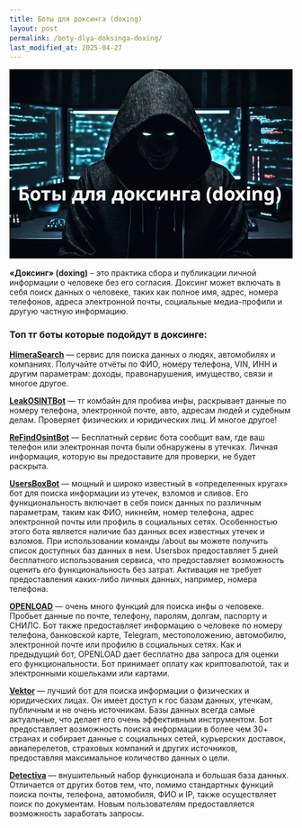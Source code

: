 ```yaml
---
title: Боты для доксинга (doxing)
layout: post
permalink: /boty-dlya-doksinga-doxing/
last_modified_at: 2025-04-27
---
```


![](/images/doxing_bot.webp)


**«Доксинг» (doxing)** – это практика сбора и публикации личной информации о человеке без его согласия. Доксинг может включать в себя поиск данных о человеке, таких как полное имя, адрес, номера телефонов, адреса электронной почты, социальные медиа-профили и другую частную информацию.



### **Топ тг боты которые подойдут в доксинге:**

**[HimeraSearch](/HimeraSearch/)** — сервис для поиска данных о людях, автомобилях и компаниях. Получайте отчёты по ФИО, номеру телефона, VIN, ИНН и другим параметрам: доходы, правонарушения, имущество, связи и многое другое.

**[LeakOSINTBot](/LeakOSINT/)** — тг комбайн для пробива инфы, раскрывает данные по номеру телефона, электронной почте, авто, адресам людей и судебным делам. Проверяет физических и юридических лиц. И многое другое!

**[ReFindOsintBot](/ReFindOsintBot/)** — Бесплатный сервис бота сообщит вам, где ваш телефон или электронная почта были обнаружены в утечках. Личная информация, которую вы предоставите для проверки, не будет раскрыта.

**[UsersBoxBot](/usersbox/)** — мощный и широко известный в «определенных кругах» бот для поиска информации из утечек, взломов и сливов. Его функциональность включает в себя поиск данных по различным параметрам, таким как ФИО, никнейм, номер телефона, адрес электронной почты или профиль в социальных сетях. Особенностью этого бота является наличие баз данных всех известных утечек и взломов. При использовании команды /about вы можете получить список доступных баз данных в нем. Usersbox предоставляет 5 дней бесплатного использования сервиса, что предоставляет возможность оценить его функциональность без затрат. Активация не требует предоставления каких-либо личных данных, например, номера телефона.

**[OPENLOAD](/OPENLOAD/)** — очень много функций для поиска инфы о человеке. Пробьет данные по почте, телефону, паролям, долгам, паспорту и СНИЛС. Бот также предоставляет информацию о человеке по номеру телефона, банковской карте, Telegram, местоположению, автомобилю, электронной почте или профилю в социальных сетях. Как и предыдущий бот, OPENLOAD дает бесплатно два запроса для оценки его функциональности. Бот принимает оплату как криптовалютой, так и электронными кошельками или картами.

**[Vektor](/Vektor/)** — лучший бот для поиска информации о физических и юридических лицах. Он имеет доступ к гос базам данных, утечкам, публичным и не очень источникам. Базы данных всегда самые актуальные, что делает его очень эффективным инструментом. Бот предоставляет возможность поиска информации в более чем 30+ странах и собирает данные с социальных сетей, курьерских доставок, авиаперелетов, страховых компаний и других источников, предоставляя максимальное количество данных о цели.

**[Detectiva](/Detectiva/)** — внушительный набор функционала и большая база данных. Отличается от других ботов тем, что, помимо стандартных функций поиска почты, телефона, автомобиля, ФИО и IP, также осуществляет поиск по документам. Новым пользователям предоставляется возможность заработать запросы.
